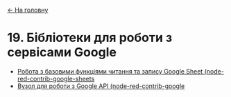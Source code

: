 [<- На головну](../)

# 19. Бібліотеки для роботи з сервісами Google

- [Робота з базовими функціями читання та запису Google Sheet (node-red-contrib-google-sheets](googlesheet.md)<span class="load"> </span>
- [Вузол для роботи з Google API (node-red-contrib-google](googleapi.md)<span class="load"> </span>